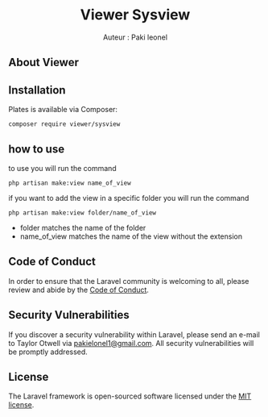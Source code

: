 # <center>Viewer Sysview</center> <!-- omit in toc -->
<center>Auteur : Paki leonel</center>

## About Viewer


## Installation

Plates is available via Composer:

```
composer require viewer/sysview
```


## how to use

to use you will run the command
```
php artisan make:view name_of_view
```
if you want to add the view in a specific folder you will run the command

```
php artisan make:view folder/name_of_view
```
  - folder matches the name of the folder
  - name_of_view matches the name of the view without the extension

## Code of Conduct

In order to ensure that the Laravel community is welcoming to all, please review and abide by the [Code of Conduct](https://laravel.com/docs/contributions#code-of-conduct).

## Security Vulnerabilities

If you discover a security vulnerability within Laravel, please send an e-mail to Taylor Otwell via [pakielonel1@gmail.com](mailto:pakielonel1@gmail.com). All security vulnerabilities will be promptly addressed.

## License

The Laravel framework is open-sourced software licensed under the [MIT license](https://opensource.org/licenses/MIT).
